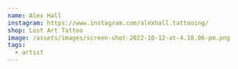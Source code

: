 ```yaml
---
name: Alex Hall
instagram: https://www.instagram.com/alexhall.tattooing/
shop: Lost Art Tattoo
image: /assets/images/screen-shot-2022-10-12-at-4.18.06-pm.png
tags:
  - artist
---
```

